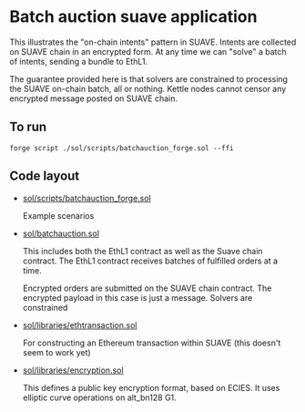 # Batch auction suave application

This illustrates the "on-chain intents" pattern in SUAVE.
Intents are collected on SUAVE chain in an encrypted form.
At any time we can "solve" a batch of intents, sending a bundle to EthL1.

The guarantee provided here is that solvers are constrained to processing the SUAVE on-chain batch, all or nothing. Kettle nodes cannot censor any encrypted message posted on SUAVE chain.

## To run
```
forge script ./sol/scripts/batchauction_forge.sol --ffi
```

## Code layout

- [sol/scripts/batchauction_forge.sol](sol/scripts/batchauction_forge.sol)

    Example scenarios
- [sol/batchauction.sol](sol/batchauction.sol)
  
    This includes both the EthL1 contract as well as the Suave chain contract. The EthL1 contract receives batches of fulfilled orders at a time.

    Encrypted orders are submitted on the SUAVE chain contract. The encrypted payload in this case is just a message. Solvers are constrained  
- [sol/libraries/ethtransaction.sol](sol/libraries/ethtransactions.sol)

    For constructing an Ethereum transaction within SUAVE (this doesn't seem to work yet)
- [sol/libraries/encryption.sol](sol/libraries/encryption.sol)

  This defines a public key encryption format, based on ECIES. It uses elliptic curve operations on alt_bn128 G1.
